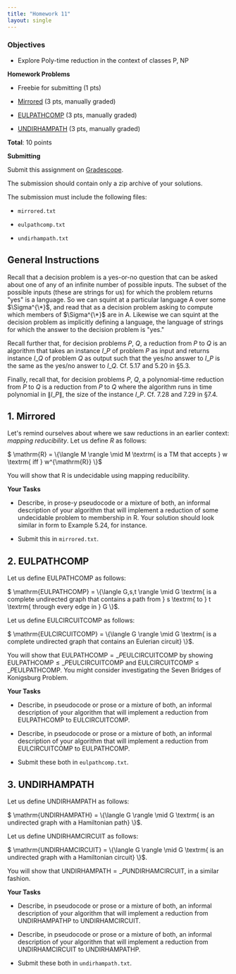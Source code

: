 ```yaml
---
title: "Homework 11"
layout: single
---
```


### Objectives 

  - Explore Poly-time reduction in the context of classes P, NP

**Homework Problems**

* Freebie for submitting (1 pts)

* [Mirrored](#1-mirrored) (3 pts, manually graded)

* [EULPATHCOMP](#2-eulpathcomp) (3 pts, manually graded)

* [UNDIRHAMPATH](#3-undirhampath) (3 pts, manually graded)

**Total**: 10 points

**Submitting**

Submit this assignment on [Gradescope](https://www.gradescope.com).

The submission should contain only a zip archive of your solutions.

The submission must include the following files:

* `mirrored.txt` 

* `eulpathcomp.txt` 

* `undirhampath.txt` 

## General Instructions

Recall that a decision problem is a yes-or-no question that can be
asked about one of any of an infinite number of possible inputs. The
subset of the possible inputs (these are strings for us) for which the
problem returns "yes" is a language. So we can squint at a particular
language A over some $\Sigma^{\*}$, and read that as a decision
problem asking to compute which members of $\Sigma^{\*}$ are in A.
Likewise we can squint at the decision problem as implicitly defining
a language, the language of strings for which the answer to the
decision problem is "yes."

Recall further that, for decision problems $P$, $Q$, a reduction from $P$ to
$Q$ is an algorithm that takes an instance $I\_{P}$ of problem $P$ as
input and returns instance $I\_{Q}$ of problem $Q$ as output such that
the yes/no answer to $I\_{P}$ is the same as the yes/no answer to
$I\_{Q}$. Cf. 5.17 and 5.20 in §5.3. 

Finally, recall that, for decision problems $P$, $Q$, a
polynomial-time reduction from $P$ to $Q$ is a reduction from $P$ to
$Q$ where the algorithm runs in time polynomial in $\|I\_{P}\|$, the
size of the instance $I\_{P}$. Cf. 7.28 and 7.29 in §7.4.

## 1. Mirrored

Let's remind ourselves about where we saw reductions in an earlier
context: _mapping reducibility_. Let us define $R$ as follows: 

 $ \mathrm{R} = \\{\langle M \rangle \mid M \textrm{ is a TM that accepts } w \textrm{ iff } w^{\mathrm{R}} \\}$

You will show that R is undecidable using mapping reducibility. 

**Your Tasks**

* Describe, in prose-y pseudocode or a mixture of both, an informal
  description of your algorithm that will implement a reduction of
  some undecidable problem to membership in R. Your solution should
  look similar in form to Example 5.24, for instance.

* Submit this in `mirrored.txt`. 

## 2. EULPATHCOMP

Let us define $\mathrm{EULPATHCOMP}$ as follows:

$ \mathrm{EULPATHCOMP} = \\{\langle G,s,t \rangle \mid G \textrm{ is a complete undirected graph that contains a path from } s \textrm{ to } t \textrm{ through every edge in } G \\}$. 

Let us define $\mathrm{EULCIRCUITCOMP}$ as follows:

$ \mathrm{EULCIRCUITCOMP} = \\{\langle G \rangle \mid G \textrm{ is a complete undirected graph that contains an Eulerian circuit} \\}$. 

You will show that $\mathrm{EULPATHCOMP} =\_{P}
\mathrm{EULCIRCUITCOMP}$ by showing $\mathrm{EULPATHCOMP} \leq\_{P}
\mathrm{EULCIRCUITCOMP}$ and $\mathrm{EULCIRCUITCOMP} \leq\_{P}
\mathrm{EULPATHCOMP}$. You might consider investigating the Seven
Bridges of Konigsburg Problem.

**Your Tasks**

* Describe, in pseudocode or prose or a mixture of both, an informal
  description of your algorithm that will implement a reduction from
  $\mathrm{EULPATHCOMP}$ to $\mathrm{EULCIRCUITCOMP}$.

* Describe, in pseudocode or prose or a mixture of both, an informal
  description of your algorithm that will implement a reduction from
  $\mathrm{EULCIRCUITCOMP}$ to $\mathrm{EULPATHCOMP}$.
  
* Submit these both in `eulpathcomp.txt`. 

## 3. UNDIRHAMPATH

Let us define $\mathrm{UNDIRHAMPATH}$ as follows:

$ \mathrm{UNDIRHAMPATH} = \\{\langle G \rangle \mid G \textrm{ is an undirected graph with a Hamiltonian path} \\}$. 

Let us define $\mathrm{UNDIRHAMCIRCUIT}$ as follows:

$ \mathrm{UNDIRHAMCIRCUIT} = \\{\langle G \rangle \mid G \textrm{ is an undirected graph with a Hamiltonian circuit} \\}$. 

You will show that $\mathrm{UNDIRHAMPATH} =\_{P}
\mathrm{UNDIRHAMCIRCUIT}$, in a similar fashion.

**Your Tasks**

* Describe, in pseudocode or prose or a mixture of both, an informal
  description of your algorithm that will implement a reduction from
  $\mathrm{UNDIRHAMPATHP}$ to $\mathrm{UNDIRHAMCIRCUIT}$.

* Describe, in pseudocode or prose or a mixture of both, an informal
  description of your algorithm that will implement a reduction from
  $\mathrm{UNDIRHAMCIRCUIT}$ to $\mathrm{UNDIRHAMPATHP}$.
  
* Submit these both in `undirhampath.txt`. 
